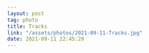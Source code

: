 ```yaml
---
layout: post
tag: photo
title: Tracks
link: "/assets/photos/2021-09-11-Tracks.jpg"
date: 2021-09-11 22:45:29
---
```


